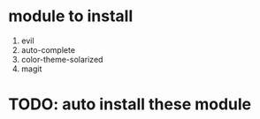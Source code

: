 # module to install
1. evil
2. auto-complete
3. color-theme-solarized
4. magit

# TODO: auto install these module